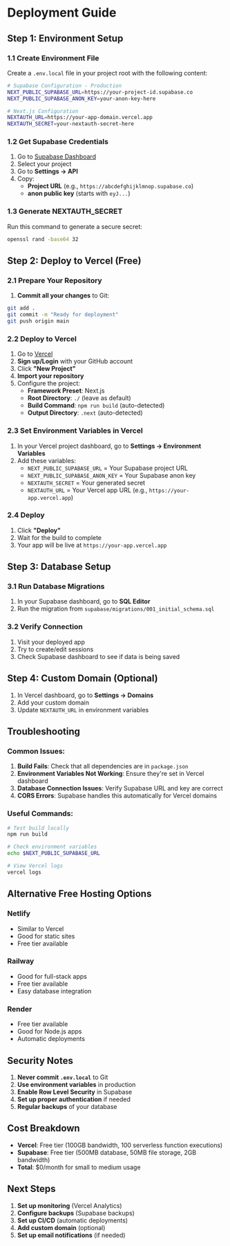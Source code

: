 # Deployment Guide

## Step 1: Environment Setup

### 1.1 Create Environment File
Create a `.env.local` file in your project root with the following content:

```bash
# Supabase Configuration - Production
NEXT_PUBLIC_SUPABASE_URL=https://your-project-id.supabase.co
NEXT_PUBLIC_SUPABASE_ANON_KEY=your-anon-key-here

# Next.js Configuration
NEXTAUTH_URL=https://your-app-domain.vercel.app
NEXTAUTH_SECRET=your-nextauth-secret-here
```

### 1.2 Get Supabase Credentials
1. Go to [Supabase Dashboard](https://supabase.com/dashboard)
2. Select your project
3. Go to **Settings → API**
4. Copy:
   - **Project URL** (e.g., `https://abcdefghijklmnop.supabase.co`)
   - **anon public key** (starts with `eyJ...`)

### 1.3 Generate NEXTAUTH_SECRET
Run this command to generate a secure secret:
```bash
openssl rand -base64 32
```

## Step 2: Deploy to Vercel (Free)

### 2.1 Prepare Your Repository
1. **Commit all your changes** to Git:
```bash
git add .
git commit -m "Ready for deployment"
git push origin main
```

### 2.2 Deploy to Vercel
1. Go to [Vercel](https://vercel.com)
2. **Sign up/Login** with your GitHub account
3. Click **"New Project"**
4. **Import your repository**
5. Configure the project:
   - **Framework Preset**: Next.js
   - **Root Directory**: `./` (leave as default)
   - **Build Command**: `npm run build` (auto-detected)
   - **Output Directory**: `.next` (auto-detected)

### 2.3 Set Environment Variables in Vercel
1. In your Vercel project dashboard, go to **Settings → Environment Variables**
2. Add these variables:
   - `NEXT_PUBLIC_SUPABASE_URL` = Your Supabase project URL
   - `NEXT_PUBLIC_SUPABASE_ANON_KEY` = Your Supabase anon key
   - `NEXTAUTH_SECRET` = Your generated secret
   - `NEXTAUTH_URL` = Your Vercel app URL (e.g., `https://your-app.vercel.app`)

### 2.4 Deploy
1. Click **"Deploy"**
2. Wait for the build to complete
3. Your app will be live at `https://your-app.vercel.app`

## Step 3: Database Setup

### 3.1 Run Database Migrations
1. In your Supabase dashboard, go to **SQL Editor**
2. Run the migration from `supabase/migrations/001_initial_schema.sql`

### 3.2 Verify Connection
1. Visit your deployed app
2. Try to create/edit sessions
3. Check Supabase dashboard to see if data is being saved

## Step 4: Custom Domain (Optional)

1. In Vercel dashboard, go to **Settings → Domains**
2. Add your custom domain
3. Update `NEXTAUTH_URL` in environment variables

## Troubleshooting

### Common Issues:

1. **Build Fails**: Check that all dependencies are in `package.json`
2. **Environment Variables Not Working**: Ensure they're set in Vercel dashboard
3. **Database Connection Issues**: Verify Supabase URL and key are correct
4. **CORS Errors**: Supabase handles this automatically for Vercel domains

### Useful Commands:
```bash
# Test build locally
npm run build

# Check environment variables
echo $NEXT_PUBLIC_SUPABASE_URL

# View Vercel logs
vercel logs
```

## Alternative Free Hosting Options

### Netlify
- Similar to Vercel
- Good for static sites
- Free tier available

### Railway
- Good for full-stack apps
- Free tier available
- Easy database integration

### Render
- Free tier available
- Good for Node.js apps
- Automatic deployments

## Security Notes

1. **Never commit `.env.local`** to Git
2. **Use environment variables** in production
3. **Enable Row Level Security** in Supabase
4. **Set up proper authentication** if needed
5. **Regular backups** of your database

## Cost Breakdown

- **Vercel**: Free tier (100GB bandwidth, 100 serverless function executions)
- **Supabase**: Free tier (500MB database, 50MB file storage, 2GB bandwidth)
- **Total**: $0/month for small to medium usage

## Next Steps

1. **Set up monitoring** (Vercel Analytics)
2. **Configure backups** (Supabase backups)
3. **Set up CI/CD** (automatic deployments)
4. **Add custom domain** (optional)
5. **Set up email notifications** (if needed) 